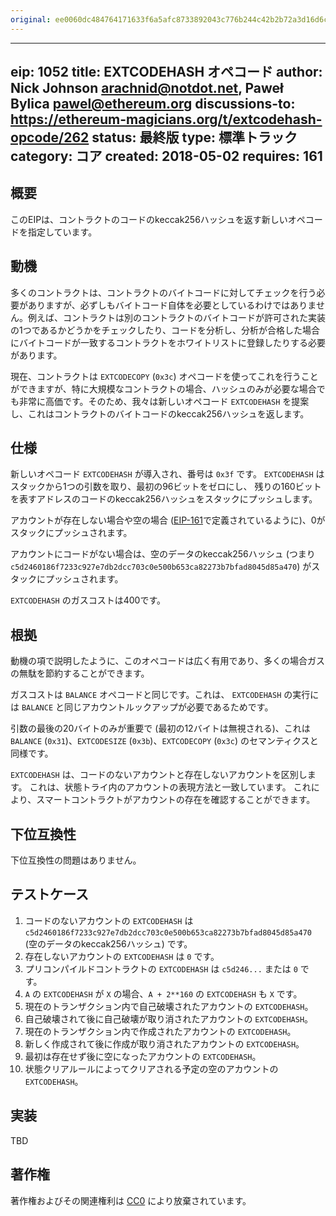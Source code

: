 ```yaml
---
original: ee0060dc484764171633f6a5afc8733892043c776b244c42b2b72a3d16d6cf3d
---
```


---
eip: 1052
title: EXTCODEHASH オペコード
author: Nick Johnson <arachnid@notdot.net>, Paweł Bylica <pawel@ethereum.org>
discussions-to: https://ethereum-magicians.org/t/extcodehash-opcode/262
status: 最終版
type: 標準トラック
category: コア
created: 2018-05-02
requires: 161
---

## 概要
このEIPは、コントラクトのコードのkeccak256ハッシュを返す新しいオペコードを指定しています。

## 動機
多くのコントラクトは、コントラクトのバイトコードに対してチェックを行う必要がありますが、必ずしもバイトコード自体を必要としているわけではありません。例えば、コントラクトは別のコントラクトのバイトコードが許可された実装の1つであるかどうかをチェックしたり、コードを分析し、分析が合格した場合にバイトコードが一致するコントラクトをホワイトリストに登録したりする必要があります。

現在、コントラクトは `EXTCODECOPY` (`0x3c`) オペコードを使ってこれを行うことができますが、特に大規模なコントラクトの場合、ハッシュのみが必要な場合でも非常に高価です。そのため、我々は新しいオペコード `EXTCODEHASH` を提案し、これはコントラクトのバイトコードのkeccak256ハッシュを返します。

## 仕様

新しいオペコード `EXTCODEHASH` が導入され、番号は `0x3f` です。 `EXTCODEHASH` は
スタックから1つの引数を取り、最初の96ビットをゼロにし、
残りの160ビットを表すアドレスのコードのkeccak256ハッシュをスタックにプッシュします。

アカウントが存在しない場合や空の場合 ([EIP-161](./eip-161.md)で定義されているように)、0がスタックにプッシュされます。

アカウントにコードがない場合は、空のデータのkeccak256ハッシュ
(つまり `c5d2460186f7233c927e7db2dcc703c0e500b653ca82273b7bfad8045d85a470`)
がスタックにプッシュされます。

`EXTCODEHASH` のガスコストは400です。

## 根拠

動機の項で説明したように、このオペコードは広く有用であり、多くの場合ガスの無駄を節約することができます。

ガスコストは `BALANCE` オペコードと同じです。これは、 `EXTCODEHASH` の実行には `BALANCE` と同じアカウントルックアップが必要であるためです。

引数の最後の20バイトのみが重要で (最初の12バイトは無視される)、これは `BALANCE` (`0x31`)、`EXTCODESIZE` (`0x3b`)、`EXTCODECOPY` (`0x3c`) のセマンティクスと同様です。

`EXTCODEHASH` は、コードのないアカウントと存在しないアカウントを区別します。
これは、状態トライ内のアカウントの表現方法と一致しています。
これにより、スマートコントラクトがアカウントの存在を確認することができます。

## 下位互換性

下位互換性の問題はありません。

## テストケース

1. コードのないアカウントの `EXTCODEHASH` は `c5d2460186f7233c927e7db2dcc703c0e500b653ca82273b7bfad8045d85a470`
   (空のデータのkeccak256ハッシュ) です。
2. 存在しないアカウントの `EXTCODEHASH` は `0` です。
3. プリコンパイルドコントラクトの `EXTCODEHASH` は `c5d246...` または `0` です。
4. `A` の `EXTCODEHASH` が `X` の場合、`A + 2**160` の `EXTCODEHASH` も `X` です。
5. 現在のトランザクション内で自己破壊されたアカウントの `EXTCODEHASH`。
6. 自己破壊されて後に自己破壊が取り消されたアカウントの `EXTCODEHASH`。
7. 現在のトランザクション内で作成されたアカウントの `EXTCODEHASH`。
8. 新しく作成されて後に作成が取り消されたアカウントの `EXTCODEHASH`。
9. 最初は存在せず後に空になったアカウントの `EXTCODEHASH`。
10. 状態クリアルールによってクリアされる予定の空のアカウントの `EXTCODEHASH`。

## 実装
TBD

## 著作権
著作権およびその関連権利は [CC0](../LICENSE.md) により放棄されています。